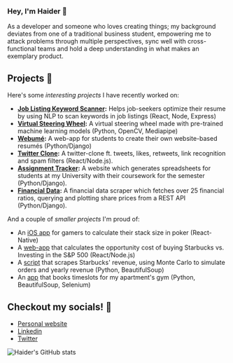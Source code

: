 ### Hey, I'm Haider 👋

As a developer and someone who loves creating things; my background deviates from one of a traditional business student, empowering me to attack problems through multiple perspectives, sync well with cross-functional teams and hold a deep understanding in what makes an exemplary product.

## Projects :space_invader:
Here's some _interesting projects_ I have recently worked on:
- **[Job Listing Keyword Scanner](https://haiderzaidi.ca/keywords/):** Helps job-seekers optimize their resume by using NLP to scan keywords in job listings (React, Node, Express)
- **[Virtual Steering Wheel](https://github.com/HaiderZaidiDev?tab=repositories):** A virtual steering wheel made with pre-trained machine learning models (Python, OpenCV, Mediapipe)
- **[Webumé](https://webume.ca):** A web-app for students to create their own website-based resumés (Python/Django)
- **[Twitter Clone](https://github.com/HaiderZaidiDev/twitter-clone):** A twitter-clone ft. tweets, likes, retweets, link recognition and spam filters (React/Node.js).
- **[Assignment Tracker](https://github.com/HaiderZaidiDev/canvas-assignments-tracker):** A website which generates spreadsheets for students at my University with their coursework for the semester (Python/Django).
- **[Financial Data](https://github.com/HaiderZaidiDev/Financial-Data-Scraper):** A financial data scraper which fetches over 25 financial ratios, querying and plotting share prices from a REST API (Python/Django).

And a couple of _smaller projects_ I'm proud of:
- An [iOS app](https://github.com/HaiderZaidiDev/stacksize) for gamers to calculate their stack size in poker (React-Native)
- A [web-app](https://github.com/HaiderZaidiDev/Coffee-Returns) that calculates the opportunity cost of buying Starbucks vs. Investing in the S&P 500 (React/Node.js)
- A [script](https://github.com/HaiderZaidiDev/starbucks-menu-scraper) that scrapes Starbucks' revenue, using Monte Carlo to simulate orders and yearly revenue (Python, BeautifulSoup)
- An [app](https://github.com/HaiderZaidiDev/eventbrite-ticket-booking) that books timeslots for my apartment's gym (Python, BeautifulSoup, Selenium)


## Checkout my socials! :ocean:
- [Personal website](https://haiderzaidi.ca)
- [Linkedin](https://haiderzaidi.ca/linkedin)
- [Twitter](https://haiderzaidi.ca/twitter)

![Haider's GitHub stats](https://github-readme-stats.vercel.app/api?username=haiderzaididev&show_icons=true&theme=tokyonight)

